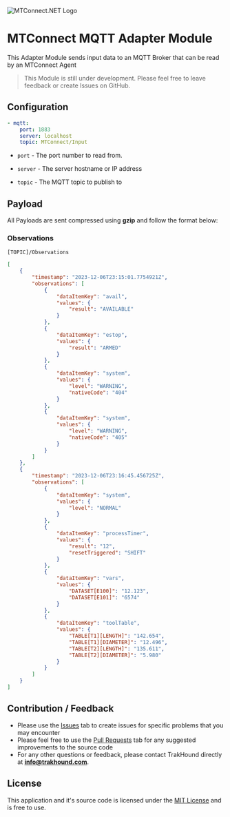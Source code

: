 ![MTConnect.NET Logo](https://raw.githubusercontent.com/TrakHound/MTConnect.NET/master/img/mtconnect-net-03-md.png) 

# MTConnect MQTT Adapter Module
This Adapter Module sends input data to an MQTT Broker that can be read by an MTConnect Agent

>This Module is still under development. Please feel free to leave feedback or create Issues on GitHub.

## Configuration
```yaml
- mqtt:
    port: 1883
    server: localhost
    topic: MTConnect/Input
```

* `port` - The port number to read from.

* `server` - The server hostname or IP address
 
* `topic` - The MQTT topic to publish to

## Payload
All Payloads are sent compressed using **gzip** and follow the format below:

### Observations
```
[TOPIC]/Observations
```

```json
[
	{
		"timestamp": "2023-12-06T23:15:01.7754921Z",
		"observations": [
			{
				"dataItemKey": "avail",
				"values": {
					"result": "AVAILABLE"
				}
			},
			{
				"dataItemKey": "estop",
				"values": {
					"result": "ARMED"
				}
			},
			{
				"dataItemKey": "system",
				"values": {
					"level": "WARNING",
					"nativeCode": "404"
				}
			},
			{
				"dataItemKey": "system",
				"values": {
					"level": "WARNING",
					"nativeCode": "405"
				}
			}
		]
	},
	{
		"timestamp": "2023-12-06T23:16:45.456725Z",
		"observations": [
			{
				"dataItemKey": "system",
				"values": {
					"level": "NORMAL"
				}
			},
			{
				"dataItemKey": "processTimer",
				"values": {
					"result": "12",
					"resetTriggered": "SHIFT"
				}
			},
			{
				"dataItemKey": "vars",
				"values": {
					"DATASET[E100]": "12.123",
					"DATASET[E101]": "6574"
				}
			},
			{
				"dataItemKey": "toolTable",
				"values": {
					"TABLE[T1][LENGTH]": "142.654",
					"TABLE[T1][DIAMETER]": "12.496",
					"TABLE[T2][LENGTH]": "135.611",
					"TABLE[T2][DIAMETER]": "5.980"
				}
			}
		]
	}
]
```


## Contribution / Feedback
- Please use the [Issues](https://github.com/TrakHound/MTConnect.NET/issues) tab to create issues for specific problems that you may encounter 
- Please feel free to use the [Pull Requests](https://github.com/TrakHound/MTConnect.NET/pulls) tab for any suggested improvements to the source code
- For any other questions or feedback, please contact TrakHound directly at **info@trakhound.com**.

## License
This application and it's source code is licensed under the [MIT License](https://choosealicense.com/licenses/mit/) and is free to use.
